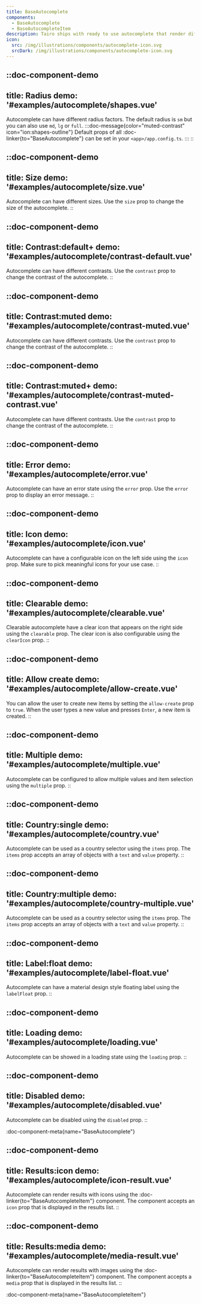 ```yaml
---
title: BaseAutocomplete
components:
  - BaseAutocomplete
  - BaseAutocompleteItem
description: Tairo ships with ready to use autocomplete that render different kinds of lists, ranging from text to complex media objects.
icon:
  src: /img/illustrations/components/autocomplete-icon.svg
  srcDark: /img/illustrations/components/autocomplete-icon.svg
---
```



::doc-component-demo
---
title: Radius
demo: '#examples/autocomplete/shapes.vue'
---
Autocomplete can have different radius factors. The default radius is `sm` but you can also use `md`, `lg` or `full`.
:::doc-message{color="muted-contrast" icon="ion:shapes-outline"}
Default props of all :doc-linker{to="BaseAutocomplete"} can be set in your `<app>/app.config.ts`.
:::
::


::doc-component-demo
---
title: Size
demo: '#examples/autocomplete/size.vue'
---
Autocomplete can have different sizes. Use the `size` prop to change the size of the autocomplete.
::


::doc-component-demo
---
title: Contrast:default+
demo: '#examples/autocomplete/contrast-default.vue'
---
Autocomplete can have different contrasts. Use the `contrast` prop to change the contrast of the autocomplete.
::


::doc-component-demo
---
title: Contrast:muted
demo: '#examples/autocomplete/contrast-muted.vue'
---
Autocomplete can have different contrasts. Use the `contrast` prop to change the contrast of the autocomplete.
::


::doc-component-demo
---
title: Contrast:muted+
demo: '#examples/autocomplete/contrast-muted-contrast.vue'
---
Autocomplete can have different contrasts. Use the `contrast` prop to change the contrast of the autocomplete.
::


::doc-component-demo
---
title: Error
demo: '#examples/autocomplete/error.vue'
---
Autocomplete can have an error state using the `error` prop. Use the `error` prop to display an error message.
::


::doc-component-demo
---
title: Icon
demo: '#examples/autocomplete/icon.vue'
---
Autocomplete can have a configurable icon on the left side using the `icon` prop. Make sure to pick meaningful icons for your use case.
::


::doc-component-demo
---
title: Clearable
demo: '#examples/autocomplete/clearable.vue'
---
Clearable autocomplete have a clear icon that appears on the right side using the `clearable` prop. The clear icon is also configurable using the `clearIcon` prop.
::



::doc-component-demo
---
title: Allow create
demo: '#examples/autocomplete/allow-create.vue'
---
You can allow the user to create new items by setting the `allow-create` prop to `true`. When the user types a new value and presses `Enter`, a new item is created.
::

::doc-component-demo
---
title: Multiple
demo: '#examples/autocomplete/multiple.vue'
---
Autocomplete can be configured to allow multiple values and item selection using the `multiple` prop.
::


::doc-component-demo
---
title: Country:single
demo: '#examples/autocomplete/country.vue'
---
Autocomplete can be used as a country selector using the `items` prop. The `items` prop accepts an array of objects with a `text` and `value` property.
::


::doc-component-demo
---
title: Country:multiple
demo: '#examples/autocomplete/country-multiple.vue'
---
Autocomplete can be used as a country selector using the `items` prop. The `items` prop accepts an array of objects with a `text` and `value` property.
::


::doc-component-demo
---
title: Label:float
demo: '#examples/autocomplete/label-float.vue'
---
Autocomplete can have a material design style floating label using the `labelFloat` prop.
::


::doc-component-demo
---
title: Loading
demo: '#examples/autocomplete/loading.vue'
---
Autocomplete can be showed in a loading state using the `loading` prop.
::


::doc-component-demo
---
title: Disabled
demo: '#examples/autocomplete/disabled.vue'
---
Autocomplete can be disabled using the `disabled` prop.
::


:doc-component-meta{name="BaseAutocomplete"}


::doc-component-demo
---
title: Results:icon
demo: '#examples/autocomplete/icon-result.vue'
---
Autocomplete can render results with icons using the :doc-linker{to="BaseAutocompleteItem"} component. The component accepts an `icon` prop that is displayed in the results list.
::


::doc-component-demo
---
title: Results:media
demo: '#examples/autocomplete/media-result.vue'
---
Autocomplete can render results with images using the :doc-linker{to="BaseAutocompleteItem"} component. The component accepts a `media` prop that is displayed in the results list.
::




:doc-component-meta{name="BaseAutocompleteItem"}